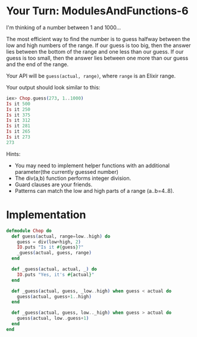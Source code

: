 # Your Turn: ModulesAndFunctions-6

I'm thinking of a number between 1 and 1000...

The most efficient way to find the number is to guess halfway between the low
and high numbers of the range. If our guess is too big, then the answer lies
between the bottom of the range and one less than our guess. If our guess is
too small, then the answer lies between one more than our guess and the end of
the range.

Your API will be `guess(actual, range)`, where `range` is an Elixir range.

Your output should look similar to this:

```elixir
iex> Chop.guess(273, 1..1000)
Is it 500
Is it 250
Is it 375
Is it 312
Is it 281
Is it 265
Is it 273
273
```

Hints:

  - You may need to implement helper functions with an additional parameter(the
currently guessed number)
  - The div(a,b) function performs integer division.
  - Guard clauses are your friends.
  - Patterns can match the low and high parts of a range (a..b=4..8).

# Implementation

```elixir
defmodule Chop do
  def guess(actual, range=low..high) do
    guess = div(low+high, 2)
    IO.puts "Is it #{guess}?"
    _guess(actual, guess, range)
  end

  def _guess(actual, actual, _) do
    IO.puts "Yes, it's #{actual}"
  end

  def _guess(actual, guess, _low..high) when guess < actual do
    guess(actual, guess+1..high)
  end

  def _guess(actual, guess, low.._high) when guess > actual do
    guess(actual, low..guess+1)
  end
end
```
